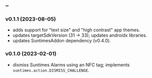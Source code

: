 ### ~

### v0.1.1 (2023-08-05)
* adds support for "text size" and "high contrast" app themes.
* updates targetSdkVersion (31 -> 33); updates androidx libraries.
* updates SuntimesAddon dependency (v0.4.0).

### v0.1.0 (2023-02-01)
* dismiss Suntimes Alarms using an NFC tag; implements `suntimes.action.DISMISS_CHALLENGE`.
